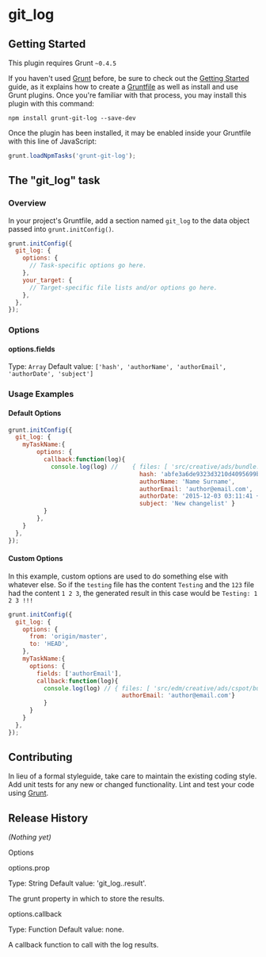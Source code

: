 # git_log

>

## Getting Started
This plugin requires Grunt `~0.4.5`

If you haven't used [Grunt](http://gruntjs.com/) before, be sure to check out the [Getting Started](http://gruntjs.com/getting-started) guide, as it explains how to create a [Gruntfile](http://gruntjs.com/sample-gruntfile) as well as install and use Grunt plugins. Once you're familiar with that process, you may install this plugin with this command:

```shell
npm install grunt-git-log --save-dev
```

Once the plugin has been installed, it may be enabled inside your Gruntfile with this line of JavaScript:

```js
grunt.loadNpmTasks('grunt-git-log');
```

## The "git_log" task

### Overview

In your project's Gruntfile, add a section named `git_log` to the data object passed into `grunt.initConfig()`.

```js
grunt.initConfig({
  git_log: {
    options: {
      // Task-specific options go here.
    },
    your_target: {
      // Target-specific file lists and/or options go here.
    },
  },
});
```

### Options

#### options.fields
Type: `Array`
Default value: `['hash', 'authorName', 'authorEmail', 'authorDate', 'subject']`

### Usage Examples

#### Default Options

```js
grunt.initConfig({
  git_log: {
    myTaskName:{
        options: {
          callback:function(log){
            console.log(log) //    { files: [ 'src/creative/ads/bundle.json', 'src/creative/car-research/index.html' ],
                                     hash: 'abfe3a6de9323d3210d4095699b09a48510ddff3',
                                     authorName: 'Name Surname',
                                     authorEmail: 'author@email.com',
                                     authorDate: '2015-12-03 03:11:41 +0300',
                                     subject: 'New changelist' }
          }
        },
    }
  },
});
```

#### Custom Options
In this example, custom options are used to do something else with whatever else. So if the `testing` file has the content `Testing` and the `123` file had the content `1 2 3`, the generated result in this case would be `Testing: 1 2 3 !!!`

```js
grunt.initConfig({
  git_log: {
    options: {
      from: 'origin/master',
      to: 'HEAD',
    },
    myTaskName:{
      options: {
        fields: ['authorEmail'],
        callback:function(log){
          console.log(log) // { files: [ 'src/edm/creative/ads/cspot/bundle.json' ],
                                authorEmail: 'author@email.com'}
          }
      }
    }
  },
});
```

## Contributing
In lieu of a formal styleguide, take care to maintain the existing coding style. Add unit tests for any new or changed functionality. Lint and test your code using [Grunt](http://gruntjs.com/).

## Release History
_(Nothing yet)_


Options

options.prop

Type: String Default value: 'git_log.<target name>.result'.

The grunt property in which to store the results.

options.callback

Type: Function Default value: none.

A callback function to call with the log results.

